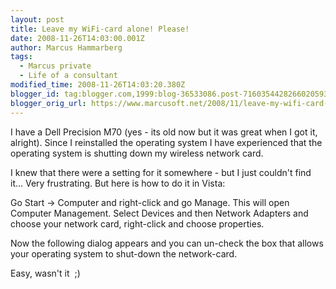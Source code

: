 ```yaml
---
layout: post
title: Leave my WiFi-card alone! Please!
date: 2008-11-26T14:03:00.001Z
author: Marcus Hammarberg
tags:
  - Marcus private
  - Life of a consultant
modified_time: 2008-11-26T14:03:20.380Z
blogger_id: tag:blogger.com,1999:blog-36533086.post-7160354428266020593
blogger_orig_url: https://www.marcusoft.net/2008/11/leave-my-wifi-card-alone-please.html
---
```


I have a Dell Precision M70 (yes - its old now but it was great when I
got it, alright). Since I reinstalled the operating system I have
experienced that the operating system is shutting down my wireless
network card.

I knew that there were a setting for it somewhere - but I just couldn't
find it... Very frustrating. But here is how to do it in Vista:

Go Start -> Computer and right-click and go Manage. This will open
Computer Management. Select Devices and then Network Adapters and choose
your network card, right-click and choose properties.

Now the following dialog appears and you can un-check the box that
allows your operating system to shut-down the network-card.

Easy, wasn't it  ;)
